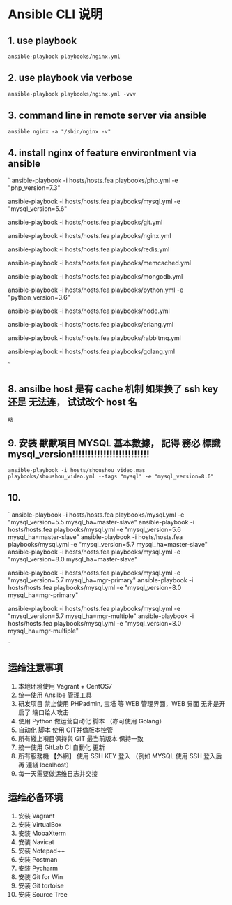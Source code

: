 
# Ansible CLI 说明

## 1. use playbook
`
ansible-playbook playbooks/nginx.yml
`

## 2. use playbook via verbose
`
ansible-playbook playbooks/nginx.yml -vvv
`

## 3. command line in remote server via ansible
`
ansible nginx -a "/sbin/nginx -v"
`

## 4. install nginx of feature environtment via ansible
`
ansible-playbook -i hosts/hosts.fea playbooks/php.yml -e "php_version=7.3"

ansible-playbook -i hosts/hosts.fea playbooks/mysql.yml -e "mysql_version=5.6"

ansible-playbook -i hosts/hosts.fea playbooks/git.yml

ansible-playbook -i hosts/hosts.fea playbooks/nginx.yml

ansible-playbook -i hosts/hosts.fea playbooks/redis.yml

ansible-playbook -i hosts/hosts.fea playbooks/memcached.yml

ansible-playbook -i hosts/hosts.fea playbooks/mongodb.yml

ansible-playbook -i hosts/hosts.fea playbooks/python.yml -e "python_version=3.6"

ansible-playbook -i hosts/hosts.fea playbooks/node.yml

ansible-playbook -i hosts/hosts.fea playbooks/erlang.yml

ansible-playbook -i hosts/hosts.fea playbooks/rabbitmq.yml

ansible-playbook -i hosts/hosts.fea playbooks/golang.yml

`
## 8. ansilbe host 是有 cache 机制 如果换了 ssh key 还是 无法连， 试试改个 host 名
`
略
`
## 9. 安裝 獸獸項目 MYSQL 基本數據， 記得 務必  標識 mysql_version!!!!!!!!!!!!!!!!!!!!!!!!!

`
ansible-playbook -i hosts/shoushou_video.mas playbooks/shoushou_video.yml --tags "mysql" -e "mysql_version=8.0"
`

## 10. 
`
ansible-playbook -i hosts/hosts.fea playbooks/mysql.yml -e "mysql_version=5.5 mysql_ha=master-slave"
ansible-playbook -i hosts/hosts.fea playbooks/mysql.yml -e "mysql_version=5.6 mysql_ha=master-slave"
ansible-playbook -i hosts/hosts.fea playbooks/mysql.yml -e "mysql_version=5.7 mysql_ha=master-slave"
ansible-playbook -i hosts/hosts.fea playbooks/mysql.yml -e "mysql_version=8.0 mysql_ha=master-slave"

ansible-playbook -i hosts/hosts.fea playbooks/mysql.yml -e "mysql_version=5.7 mysql_ha=mgr-primary"
ansible-playbook -i hosts/hosts.fea playbooks/mysql.yml -e "mysql_version=8.0 mysql_ha=mgr-primary"

ansible-playbook -i hosts/hosts.fea playbooks/mysql.yml -e "mysql_version=5.7 mysql_ha=mgr-multiple"
ansible-playbook -i hosts/hosts.fea playbooks/mysql.yml -e "mysql_version=8.0 mysql_ha=mgr-multiple"

`



## 运维注意事项
1. 本地环境使用 Vagrant + CentOS7
2. 统一使用 Ansilbe 管理工具
3. 研发项目 禁止使用 PHPadmin, 宝塔 等 WEB 管理界面，WEB 界面 无非是开启了 端口给人攻击
4. 使用 Python 做运营自动化 脚本 （亦可使用 Golang）
5. 自动化 脚本 使用 GIT并做版本控管
6. 所有綫上項目保持與 GIT 最当前版本 保持一致
7. 統一使用 GitLab CI 自動化 更新
8. 所有服務機 【外網】 使用 SSH KEY 登入 （例如 MYSQL 使用 SSH 登入后 再 連綫 localhost）
9. 每一天需要做运维日志并交接

## 运维必备环境
 1. 安装 Vagrant
 2. 安装 VirtualBox
 3. 安装 MobaXterm
 4. 安装 Navicat
 5. 安装 Notepad++
 6. 安装 Postman
 7. 安装 Pycharm
 8. 安装 Git for Win
 9. 安装 Git tortoise
10. 安装 Source Tree